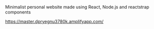 Minimalist personal website made using React, Node.js and reactstrap components

https://master.dpryegnu3780k.amplifyapp.com/
